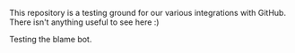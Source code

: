 This repository is a testing ground for our various integrations with GitHub. There isn't anything useful to see here :)

Testing the blame bot.
